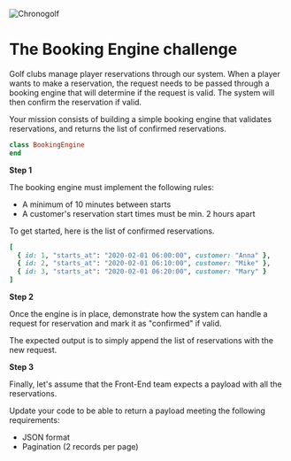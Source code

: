 ![Chronogolf][crest]

# The Booking Engine challenge

Golf clubs manage player reservations through our system.
When a player wants to make a reservation, the request needs to be passed through a booking engine that will determine if the request is valid. The system will then confirm the reservation if valid.

Your mission consists of building a simple booking engine that validates reservations, and returns the list of confirmed reservations.

```ruby
class BookingEngine
end
```

**Step 1**

The booking engine must implement the following rules:

- A minimum of 10 minutes between starts
- A customer's reservation start times must be min. 2 hours apart

To get started, here is the list of confirmed reservations.

```ruby
[
  { id: 1, "starts_at": "2020-02-01 06:00:00", customer: "Anna" },
  { id: 2, "starts_at": "2020-02-01 06:10:00", customer: "Mike" },
  { id: 3, "starts_at": "2020-02-01 06:20:00", customer: "Mary" }
]
```

**Step 2**

Once the engine is in place, demonstrate how the system can handle a request for reservation and mark it as "confirmed" if valid.

The expected output is to simply append the list of reservations with the new request.

**Step 3**

Finally, let's assume that the Front-End team expects a payload with all the reservations.

Update your code to be able to return a payload meeting the following requirements:

- JSON format
- Pagination (2 records per page)

[crest]: https://cdn2.chronogolf.com/assets/logos/Github%20-%20Header.png
